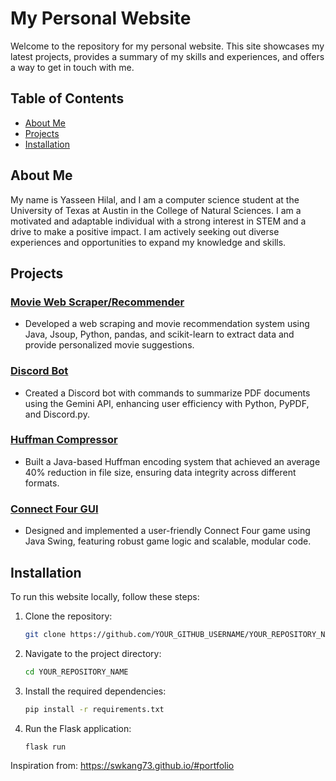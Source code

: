 # My Personal Website

Welcome to the repository for my personal website. This site showcases my latest projects, provides a summary of my skills and experiences, and offers a way to get in touch with me.

## Table of Contents
- [About Me](#about-me)
- [Projects](#projects)
- [Installation](#installation)

## About Me
My name is Yasseen Hilal, and I am a computer science student at the University of Texas at Austin in the College of Natural Sciences. I am a motivated and adaptable individual with a strong interest in STEM and a drive to make a positive impact. I am actively seeking out diverse experiences and opportunities to expand my knowledge and skills.

## Projects
### [Movie Web Scraper/Recommender](https://github.com/YOUR_GITHUB_LINK)
- Developed a web scraping and movie recommendation system using Java, Jsoup, Python, pandas, and scikit-learn to extract data and provide personalized movie suggestions.

### [Discord Bot](https://github.com/YOUR_GITHUB_LINK)
- Created a Discord bot with commands to summarize PDF documents using the Gemini API, enhancing user efficiency with Python, PyPDF, and Discord.py.

### [Huffman Compressor](https://github.com/YOUR_GITHUB_LINK)
- Built a Java-based Huffman encoding system that achieved an average 40% reduction in file size, ensuring data integrity across different formats.

### [Connect Four GUI](https://github.com/YOUR_GITHUB_LINK)
- Designed and implemented a user-friendly Connect Four game using Java Swing, featuring robust game logic and scalable, modular code.

## Installation
To run this website locally, follow these steps:

1. Clone the repository:
    ```bash
    git clone https://github.com/YOUR_GITHUB_USERNAME/YOUR_REPOSITORY_NAME.git
    ```
2. Navigate to the project directory:
    ```bash
    cd YOUR_REPOSITORY_NAME
    ```
3. Install the required dependencies:
    ```bash
    pip install -r requirements.txt
    ```
4. Run the Flask application:
    ```bash
    flask run
    ```

Inspiration from: https://swkang73.github.io/#portfolio
